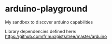 # arduino-playground

My sandbox to discover arduino capabilities

Library dependencies defined here: https://github.com/frinux/gists/tree/master/arduino
